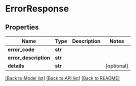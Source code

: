 # ErrorResponse

## Properties
Name | Type | Description | Notes
------------ | ------------- | ------------- | -------------
**error_code** | **str** |  | 
**error_description** | **str** |  | 
**details** | **str** |  | [optional] 

[[Back to Model list]](../README.md#documentation-for-models) [[Back to API list]](../README.md#documentation-for-api-endpoints) [[Back to README]](../README.md)

